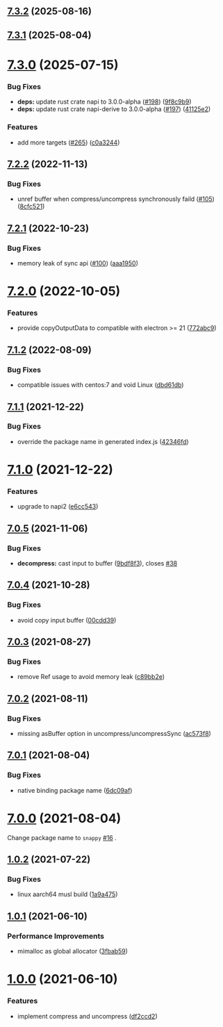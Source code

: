 ## [7.3.2](https://github.com/Brooooooklyn/snappy/compare/v7.3.1...v7.3.2) (2025-08-16)



## [7.3.1](https://github.com/Brooooooklyn/snappy/compare/v7.3.0...v7.3.1) (2025-08-04)



# [7.3.0](https://github.com/Brooooooklyn/snappy/compare/v7.2.2...v7.3.0) (2025-07-15)


### Bug Fixes

* **deps:** update rust crate napi to 3.0.0-alpha ([#198](https://github.com/Brooooooklyn/snappy/issues/198)) ([9f8c9b9](https://github.com/Brooooooklyn/snappy/commit/9f8c9b9acf8bc05c79b07d4db0fb05e699c423a1))
* **deps:** update rust crate napi-derive to 3.0.0-alpha ([#197](https://github.com/Brooooooklyn/snappy/issues/197)) ([41125e2](https://github.com/Brooooooklyn/snappy/commit/41125e23b0f621ce1ebc0b956b366c660bba151e))


### Features

* add more targets ([#265](https://github.com/Brooooooklyn/snappy/issues/265)) ([c0a3244](https://github.com/Brooooooklyn/snappy/commit/c0a3244488975cfe6e41466386d0658982fef5d7))



## [7.2.2](https://github.com/Brooooooklyn/snappy/compare/v7.2.1...v7.2.2) (2022-11-13)

### Bug Fixes

- unref buffer when compress/uncompress synchronously faild ([#105](https://github.com/Brooooooklyn/snappy/issues/105)) ([8cfc521](https://github.com/Brooooooklyn/snappy/commit/8cfc5215763b5f49d454aec342cb6602b4220de4))

## [7.2.1](https://github.com/Brooooooklyn/snappy/compare/v7.2.0...v7.2.1) (2022-10-23)

### Bug Fixes

- memory leak of sync api ([#100](https://github.com/Brooooooklyn/snappy/issues/100)) ([aaa1950](https://github.com/Brooooooklyn/snappy/commit/aaa19500a35582b633d956a32beadaaa9a769c14))

# [7.2.0](https://github.com/Brooooooklyn/snappy/compare/v7.1.2...v7.2.0) (2022-10-05)

### Features

- provide copyOutputData to compatible with electron >= 21 ([772abc9](https://github.com/Brooooooklyn/snappy/commit/772abc94264c212ea3abed5bea27891f0821f175))

## [7.1.2](https://github.com/Brooooooklyn/snappy/compare/v7.1.1...v7.1.2) (2022-08-09)

### Bug Fixes

- compatible issues with centos:7 and void Linux ([dbd61db](https://github.com/Brooooooklyn/snappy/commit/dbd61db3de57921bf6c6f6acd809093ba417ea26))

## [7.1.1](https://github.com/Brooooooklyn/snappy/compare/v7.1.0...v7.1.1) (2021-12-22)

### Bug Fixes

- override the package name in generated index.js ([42346fd](https://github.com/Brooooooklyn/snappy/commit/42346fdd78ad4aa91e65a5d0cd176ea716459f72))

# [7.1.0](https://github.com/Brooooooklyn/snappy/compare/v7.0.5...v7.1.0) (2021-12-22)

### Features

- upgrade to napi2 ([e6cc543](https://github.com/Brooooooklyn/snappy/commit/e6cc5433eb503987d7e6f09f4346c7d317a3fccf))

## [7.0.5](https://github.com/Brooooooklyn/snappy/compare/v7.0.4...v7.0.5) (2021-11-06)

### Bug Fixes

- **decompress:** cast input to buffer ([9bdf8f3](https://github.com/Brooooooklyn/snappy/commit/9bdf8f39d4a6792798a3641b6a5b4d2d5dfe6b45)), closes [#38](https://github.com/Brooooooklyn/snappy/issues/38)

## [7.0.4](https://github.com/Brooooooklyn/snappy/compare/v7.0.3...v7.0.4) (2021-10-28)

### Bug Fixes

- avoid copy input buffer ([00cdd39](https://github.com/Brooooooklyn/snappy/commit/00cdd39a9576567620216ad01c8d063bac32ac77))

## [7.0.3](https://github.com/Brooooooklyn/snappy/compare/v7.0.2...v7.0.3) (2021-08-27)

### Bug Fixes

- remove Ref usage to avoid memory leak ([c89bb2e](https://github.com/Brooooooklyn/snappy/commit/c89bb2e278a1f9ad3a2e14c790e069bc699fe492))

## [7.0.2](https://github.com/Brooooooklyn/snappy/compare/v7.0.1...v7.0.2) (2021-08-11)

### Bug Fixes

- missing asBuffer option in uncompress/uncompressSync ([ac573f8](https://github.com/Brooooooklyn/snappy/commit/ac573f8523abd7cd3642eb8557fc51f43acbc34c))

## [7.0.1](https://github.com/Brooooooklyn/snappy/compare/v7.0.0...v7.0.1) (2021-08-04)

### Bug Fixes

- native binding package name ([6dc09af](https://github.com/Brooooooklyn/snappy/commit/6dc09af844700875dd1594fb70ec3b3af37de78b))

# [7.0.0](https://github.com/Brooooooklyn/snappy/compare/v1.0.2...v7.0.0) (2021-08-04)

Change package name to `snappy` [#16](https://github.com/Brooooooklyn/snappy/issues/16) .

## [1.0.2](https://github.com/Brooooooklyn/snappy/compare/v1.0.1...v1.0.2) (2021-07-22)

### Bug Fixes

- linux aarch64 musl build ([1a9a475](https://github.com/Brooooooklyn/snappy/commit/1a9a475c2aef170abfd9e1e4d8eeb4d955384fa0))

## [1.0.1](https://github.com/Brooooooklyn/snappy/compare/v1.0.0...v1.0.1) (2021-06-10)

### Performance Improvements

- mimalloc as global allocator ([3fbab59](https://github.com/Brooooooklyn/snappy/commit/3fbab59ba2c095bb1b2a819eb3445ca06fc743c4))

# [1.0.0](https://github.com/Brooooooklyn/snappy/compare/df2ccd289ca2418504aff3a8fd65cc75c34ce6d8...v1.0.0) (2021-06-10)

### Features

- implement compress and uncompress ([df2ccd2](https://github.com/Brooooooklyn/snappy/commit/df2ccd289ca2418504aff3a8fd65cc75c34ce6d8))
